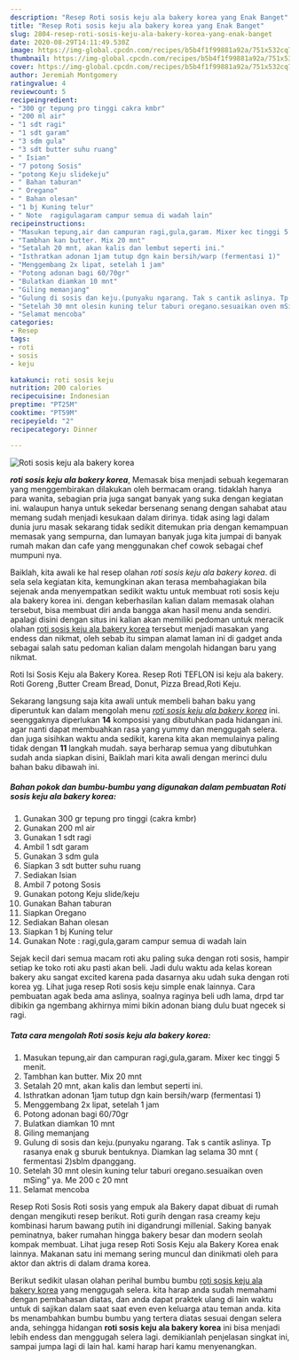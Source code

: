 ```yaml
---
description: "Resep Roti sosis keju ala bakery korea yang Enak Banget"
title: "Resep Roti sosis keju ala bakery korea yang Enak Banget"
slug: 2804-resep-roti-sosis-keju-ala-bakery-korea-yang-enak-banget
date: 2020-08-29T14:11:49.530Z
image: https://img-global.cpcdn.com/recipes/b5b4f1f99881a92a/751x532cq70/roti-sosis-keju-ala-bakery-korea-foto-resep-utama.jpg
thumbnail: https://img-global.cpcdn.com/recipes/b5b4f1f99881a92a/751x532cq70/roti-sosis-keju-ala-bakery-korea-foto-resep-utama.jpg
cover: https://img-global.cpcdn.com/recipes/b5b4f1f99881a92a/751x532cq70/roti-sosis-keju-ala-bakery-korea-foto-resep-utama.jpg
author: Jeremiah Montgomery
ratingvalue: 4
reviewcount: 5
recipeingredient:
- "300 gr tepung pro tinggi cakra kmbr"
- "200 ml air"
- "1 sdt ragi"
- "1 sdt garam"
- "3 sdm gula"
- "3 sdt butter suhu ruang"
- " Isian"
- "7 potong Sosis"
- "potong Keju slidekeju"
- " Bahan taburan"
- " Oregano"
- " Bahan olesan"
- "1 bj Kuning telur"
- " Note  ragigulagaram campur semua di wadah lain"
recipeinstructions:
- "Masukan tepung,air dan campuran ragi,gula,garam. Mixer kec tinggi 5 menit."
- "Tambhan kan butter. Mix 20 mnt"
- "Setalah 20 mnt, akan kalis dan lembut seperti ini."
- "Isthratkan adonan 1jam tutup dgn kain bersih/warp (fermentasi 1)"
- "Menggembang 2x lipat, setelah 1 jam"
- "Potong adonan bagi 60/70gr"
- "Bulatkan diamkan 10 mnt"
- "Giling memanjang"
- "Gulung di sosis dan keju.(punyaku ngarang. Tak s cantik aslinya. Tp rasanya enak g sburuk bentuknya. Diamkan lag selama 30 mnt ( fermentasi 2)sblm dpanggang."
- "Setelah 30 mnt olesin kuning telur taburi oregano.sesuaikan oven mSing” ya. Me 200 c 20 mnt"
- "Selamat mencoba"
categories:
- Resep
tags:
- roti
- sosis
- keju

katakunci: roti sosis keju 
nutrition: 200 calories
recipecuisine: Indonesian
preptime: "PT25M"
cooktime: "PT59M"
recipeyield: "2"
recipecategory: Dinner

---
```



![Roti sosis keju ala bakery korea](https://img-global.cpcdn.com/recipes/b5b4f1f99881a92a/751x532cq70/roti-sosis-keju-ala-bakery-korea-foto-resep-utama.jpg)

<b><i>roti sosis keju ala bakery korea</i></b>, Memasak bisa menjadi sebuah kegemaran yang menggembirakan dilakukan oleh bermacam orang. tidaklah hanya para wanita, sebagian pria juga sangat banyak yang suka dengan kegiatan ini. walaupun hanya untuk sekedar bersenang senang dengan sahabat atau memang sudah menjadi kesukaan dalam dirinya. tidak asing lagi dalam dunia juru masak sekarang tidak sedikit ditemukan pria dengan kemampuan memasak yang sempurna, dan lumayan banyak juga kita jumpai di banyak rumah makan dan cafe yang menggunakan chef cowok sebagai chef mumpuni nya.

Baiklah, kita awali ke hal resep olahan <i>roti sosis keju ala bakery korea</i>. di sela sela kegiatan kita, kemungkinan akan terasa membahagiakan bila sejenak anda menyempatkan sedikit waktu untuk membuat roti sosis keju ala bakery korea ini. dengan keberhasilan kalian dalam memasak olahan tersebut, bisa membuat diri anda bangga akan hasil menu anda sendiri. apalagi disini dengan situs ini kalian akan memiliki pedoman untuk meracik olahan <u>roti sosis keju ala bakery korea</u> tersebut menjadi masakan yang endess dan nikmat, oleh sebab itu simpan alamat laman ini di gadget anda sebagai salah satu pedoman kalian dalam mengolah hidangan baru yang nikmat.

Roti Isi Sosis Keju ala Bakery Korea. Resep Roti TEFLON isi keju ala bakery. Roti Goreng ,Butter Cream Bread, Donut, Pizza Bread,Roti Keju.


Sekarang langsung saja kita awali untuk membeli bahan baku yang diperuntuk kan dalam mengolah menu <u><i>roti sosis keju ala bakery korea</i></u> ini. seenggaknya diperlukan <b>14</b> komposisi yang dibutuhkan pada hidangan ini. agar nanti dapat membuahkan rasa yang yummy dan menggugah selera. dan juga sisihkan waktu anda sedikit, karena kita akan memulainya paling tidak dengan <b>11</b> langkah mudah. saya berharap semua yang dibutuhkan sudah anda siapkan disini, Baiklah mari kita awali dengan merinci dulu bahan baku dibawah ini.

<!--inarticleads1-->

##### Bahan pokok dan bumbu-bumbu yang digunakan dalam pembuatan Roti sosis keju ala bakery korea:

1. Gunakan 300 gr tepung pro tinggi (cakra kmbr)
1. Gunakan 200 ml air
1. Gunakan 1 sdt ragi
1. Ambil 1 sdt garam
1. Gunakan 3 sdm gula
1. Siapkan 3 sdt butter suhu ruang
1. Sediakan  Isian
1. Ambil 7 potong Sosis
1. Gunakan potong Keju slide/keju
1. Gunakan  Bahan taburan
1. Siapkan  Oregano
1. Sediakan  Bahan olesan
1. Siapkan 1 bj Kuning telur
1. Gunakan  Note : ragi,gula,garam campur semua di wadah lain


Sejak kecil dari semua macam roti aku paling suka dengan roti sosis, hampir setiap ke toko roti aku pasti akan beli. Jadi dulu waktu ada kelas korean bakery aku sangat excited karena pada dasarnya aku udah suka dengan roti korea yg. Lihat juga resep Roti sosis keju simple enak lainnya. Cara pembuatan agak beda ama aslinya, soalnya raginya beli udh lama, drpd tar dibikin ga ngembang akhirnya mimi bikin adonan biang dulu buat ngecek si ragi. 

<!--inarticleads2-->

##### Tata cara mengolah Roti sosis keju ala bakery korea:

1. Masukan tepung,air dan campuran ragi,gula,garam. Mixer kec tinggi 5 menit.
1. Tambhan kan butter. Mix 20 mnt
1. Setalah 20 mnt, akan kalis dan lembut seperti ini.
1. Isthratkan adonan 1jam tutup dgn kain bersih/warp (fermentasi 1)
1. Menggembang 2x lipat, setelah 1 jam
1. Potong adonan bagi 60/70gr
1. Bulatkan diamkan 10 mnt
1. Giling memanjang
1. Gulung di sosis dan keju.(punyaku ngarang. Tak s cantik aslinya. Tp rasanya enak g sburuk bentuknya. Diamkan lag selama 30 mnt ( fermentasi 2)sblm dpanggang.
1. Setelah 30 mnt olesin kuning telur taburi oregano.sesuaikan oven mSing” ya. Me 200 c 20 mnt
1. Selamat mencoba


Resep Roti Sosis Roti sosis yang empuk ala Bakery dapat dibuat di rumah dengan mengikuti resep berikut. Roti gurih dengan rasa creamy keju kombinasi harum bawang putih ini digandrungi millenial. Saking banyak peminatnya, baker rumahan hingga bakery besar dan modern seolah kompak membuat. Lihat juga resep Roti Sosis Keju ala Bakery Korea enak lainnya. Makanan satu ini memang sering muncul dan dinikmati oleh para aktor dan aktris di dalam drama korea. 

Berikut sedikit ulasan olahan perihal bumbu bumbu <u>roti sosis keju ala bakery korea</u> yang menggugah selera. kita harap anda sudah memahami dengan pembahasan diatas, dan anda dapat praktek ulang di lain waktu untuk di sajikan dalam saat saat even even keluarga atau teman anda. kita bs menambahkan bumbu bumbu yang tertera diatas sesuai dengan selera anda, sehingga hidangan <b>roti sosis keju ala bakery korea</b> ini bisa menjadi lebih endess dan menggugah selera lagi. demikianlah penjelasan singkat ini, sampai jumpa lagi di lain hal. kami harap hari kamu menyenangkan.
